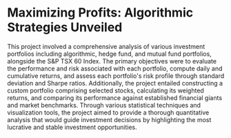 # Maximizing Profits: Algorithmic Strategies Unveiled
This project involved a comprehensive analysis of various investment portfolios including algorithmic, hedge fund, and mutual fund portfolios, alongside the S&P TSX 60 Index. The primary objectives were to evaluate the performance and risk associated with each portfolio, compute daily and cumulative returns, and assess each portfolio's risk profile through standard deviation and Sharpe ratios. Additionally, the project entailed constructing a custom portfolio comprising selected stocks, calculating its weighted returns, and comparing its performance against established financial giants and market benchmarks. Through various statistical techniques and visualization tools, the project aimed to provide a thorough quantitative analysis that would guide investment decisions by highlighting the most lucrative and stable investment opportunities.
